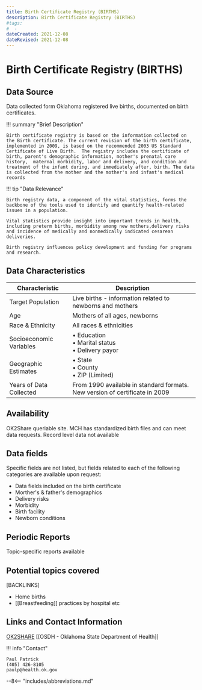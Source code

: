 ```yaml
---
title: Birth Certificate Registry (BIRTHS)
description: Birth Certificate Registry (BIRTHS)
#tags:
#  -   
dateCreated: 2021-12-08
dateRevised: 2021-12-08
---
```

# Birth Certificate Registry (BIRTHS)

## Data Source
Data collected form Oklahoma registered live births, documented on birth certificates.

!!! summary "Brief Description"

    Birth certificate registry is based on the information collected on the Birth certificate. The current revision of the birth certificate, implemented in 2009, is based on the recommended 2003 US Standard Certificate of Live Birth.  The registry includes the certificate of birth, parent's demographic information, mother's prenatal care history,  maternal morbidity, labor and delivery, and condition and treatment of the infant during, and immediately after, birth. The data is collected from the mother and the mother's and infant's medical records						

!!! tip "Data Relevance"

    Birth registry data, a component of the vital statistics, forms the backbone of the tools used to identify and quantify health-related issues in a population.  

    Vital statistics provide insight into important trends in health, including preterm births, morbidity among new mothers,delivery risks and incidence of medically and nonmedically indicated cesarean deliveries.  

    Birth registry influences policy development and funding for programs and research.						
	
## Data Characteristics
| Characteristic          | Description                                                                 |
| ----------------------- | --------------------------------------------------------------------------- |
| Target Population       | Live births - information related to newborns and mothers                   |
| Age                     | Mothers of all ages, newborns                                               |
| Race & Ethnicity        | All races & ethnicities                                                     |
| Socioeconomic Variables | • Education<br/>• Marital status<br/>• Delivery payor                       |
| Geographic Estimates    | • State<br/>• County<br/>• ZIP (Limited)                                    |
| Years of Data Collected | From 1990 available in standard formats. New version of certificate in 2009 |

## Availability
OK2Share queriable site. MCH has standardized birth files and can meet data requests. Record level data not available

## Data fields 
Specific fields are not listed, but fields related to each of the following categories are available upon request:

- Data fields included on the birth certificate
- Morther's & father's demographics
- Delivery risks
- Morbidity
- Birth facility
- Newborn conditions

## Periodic Reports
Topic-specific reports available

## Potential topics covered
[BACKLINKS]
- Home births
- [[Breastfeeding]] practices by hospital etc 

## Links and Contact Information
[OK2SHARE](https://www.health.state.ok.us/ok2share/)
[[OSDH - Oklahoma State Department of Health]]

!!! info "Contact"

    Paul Patrick
    (405) 426-8105
    paulp@health.ok.gov


--8<-- "includes/abbreviations.md"
